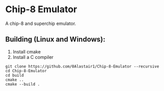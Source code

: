 # Chip-8 Emulator  
 
A chip-8 and superchip emulator.  

## Building (Linux and Windows):  

1) Install cmake
2) Install a C compiler

```
git clone https://github.com/0Alastair1/Chip-8-Emulator --recursive  
cd Chip-8-Emulator  
cd build  
cmake ..  
cmake --build .  
```
